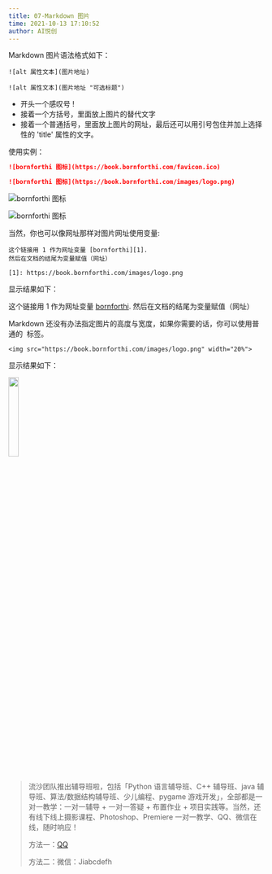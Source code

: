 ```yaml
---
title: 07-Markdown 图片
time: 2021-10-13 17:10:52
author: AI悦创
---
```


Markdown 图片语法格式如下：

```
![alt 属性文本](图片地址)

![alt 属性文本](图片地址 "可选标题")
```

- 开头一个感叹号 !
- 接着一个方括号，里面放上图片的替代文字
- 接着一个普通括号，里面放上图片的网址，最后还可以用引号包住并加上选择性的 'title' 属性的文字。

使用实例：

```markdown
![bornforthi 图标](https://book.bornforthi.com/favicon.ico)

![bornforthi 图标](https://book.bornforthi.com/images/logo.png)
```

![bornforthi 图标](https://book.bornforthi.com/favicon.ico)

![bornforthi 图标](https://book.bornforthi.com/images/logo.png)

当然，你也可以像网址那样对图片网址使用变量:

```
这个链接用 1 作为网址变量 [bornforthi][1].
然后在文档的结尾为变量赋值（网址）

[1]: https://book.bornforthi.com/images/logo.png
```

显示结果如下：

这个链接用 1 作为网址变量 [bornforthi][1].
然后在文档的结尾为变量赋值（网址）

[1]: https://book.bornforthi.com/images/logo.png

Markdown 还没有办法指定图片的高度与宽度，如果你需要的话，你可以使用普通的 <img> 标签。

```
<img src="https://book.bornforthi.com/images/logo.png" width="20%">
```

显示结果如下：

<img src="https://book.bornforthi.com/images/logo.png" width="20%">

> 流沙团队推出辅导班啦，包括「Python 语言辅导班、C++ 辅导班、java 辅导班、算法/数据结构辅导班、少儿编程、pygame 游戏开发」，全部都是一对一教学：一对一辅导 + 一对一答疑 + 布置作业 + 项目实践等。当然，还有线下线上摄影课程、Photoshop、Premiere 一对一教学、QQ、微信在线，随时响应！
>
> 方法一：[QQ](http://wpa.qq.com/msgrd?v=3&uin=1432803776&site=qq&menu=yes)
>
> 方法二：微信：Jiabcdefh